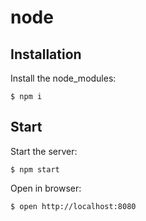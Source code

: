 # node

## Installation
Install the node_modules:
```
$ npm i
```

## Start
Start the server:
```
$ npm start
```

Open in browser:
```
$ open http://localhost:8080
```
